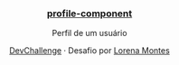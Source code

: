 <h3 align="center"><a href="https://lucianesantcs.github.io/profile-component/">profile-component</a></h3>
<p align="center">
  Perfil de um usuário
</p>
<p align="center">
  <a href="https://devchallenge.com.br/challenges/5f0b4acaa5fec43156149044/details">DevChallenge</a> · 
Desafio por <a href="https://github.com/devchallenge-io/profile-component">Lorena Montes</a>
</p>
